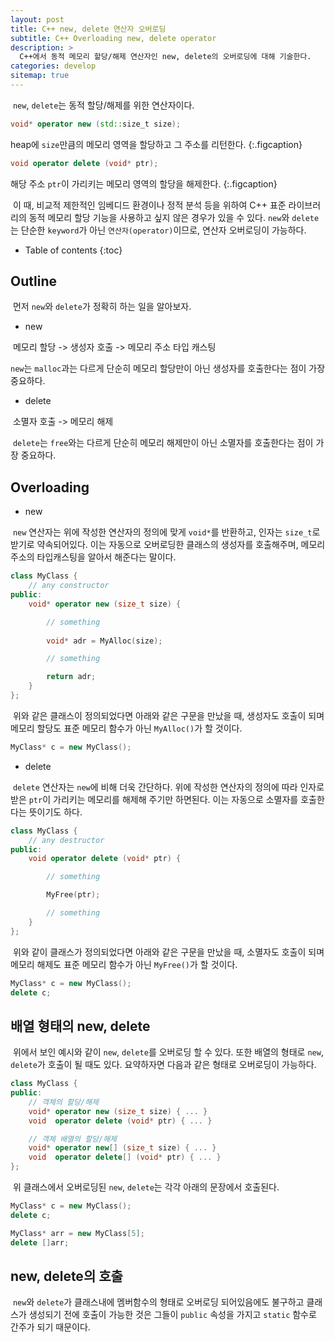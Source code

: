 ```yaml
---
layout: post
title: C++ new, delete 연산자 오버로딩
subtitle: C++ Overloading new, delete operator
description: >
  C++에서 동적 메모리 할당/해제 연산자인 new, delete의 오버로딩에 대해 기술한다.
categories: develop
sitemap: true
---
```


&nbsp;`new`, `delete`는 동적 할당/해제를 위한 연산자이다.

~~~cpp
void* operator new (std::size_t size);
~~~
heap에 `size`만큼의 메모리 영역을 할당하고 그 주소를 리턴한다.
{:.figcaption}

~~~cpp
void operator delete (void* ptr);
~~~
해당 주소 `ptr`이 가리키는 메모리 영역의 할당을 해제한다.
{:.figcaption}

&nbsp;이 때, 비교적 제한적인 임베디드 환경이나 정적 분석 등을 위하여 C++ 표준 라이브러리의 동적 메모리 할당 기능을 사용하고 싶지 않은 경우가 있을 수 있다.
`new`와 `delete`는 단순한 `keyword`가 아닌 `연산자(operator)`이므로, 연산자 오버로딩이 가능하다.

<!--more-->

* Table of contents
{:toc}

## Outline

&nbsp;먼저 `new`와 `delete`가 정확히 하는 일을 알아보자.

* new

&nbsp;메모리 할당 -> 생성자 호출 -> 메모리 주소 타입 캐스팅

`new`는 `malloc`과는 다르게 단순히 메모리 할당만이 아닌 생성자를 호출한다는 점이 가장 중요하다.

* delete

&nbsp;소멸자 호출 -> 메모리 해제

&nbsp;`delete`는 `free`와는 다르게 단순히 메모리 해제만이 아닌 소멸자를 호출한다는 점이 가장 중요하다.

## Overloading

* new

&nbsp;`new` 연산자는 위에 작성한 연산자의 정의에 맞게 `void*`를 반환하고, 인자는 `size_t`로 받기로 약속되어있다. 이는 자동으로 오버로딩한 클래스의 생성자를 호출해주며, 메모리 주소의 타입캐스팅을 알아서 해준다는 말이다.

~~~cpp
class MyClass {
    // any constructor
public:
    void* operator new (size_t size) {

        // something
        
        void* adr = MyAlloc(size);

        // something

        return adr;
    }
};
~~~

&nbsp;위와 같은 클래스이 정의되었다면 아래와 같은 구문을 만났을 때, 생성자도 호출이 되며 메모리 할당도 표준 메모리 함수가 아닌 `MyAlloc()`가 할 것이다.

~~~cpp
MyClass* c = new MyClass();
~~~

* delete

&nbsp;`delete` 연산자는 `new`에 비해 더욱 간단하다. 위에 작성한 연산자의 정의에 따라 인자로 받은 `ptr`이 가리키는 메모리를 해제해 주기만 하면된다. 이는 자동으로 소멸자를 호출한다는 뜻이기도 하다.

~~~cpp
class MyClass {
    // any destructor
public:
    void operator delete (void* ptr) {

        // something

        MyFree(ptr);

        // something
    }
};
~~~

&nbsp;위와 같이 클래스가 정의되었다면 아래와 같은 구문을 만났을 때, 소멸자도 호출이 되며 메모리 해제도 표준 메모리 함수가 아닌 `MyFree()`가 할 것이다.

~~~cpp
MyClass* c = new MyClass();
delete c;
~~~

## 배열 형태의 new, delete

&nbsp;위에서 보인 예시와 같이 `new`, `delete`를 오버로딩 할 수 있다. 또한 배열의 형태로 `new`, `delete`가 호출이 될 때도 있다. 요약하자면 다음과 같은 형태로 오버로딩이 가능하다.

~~~cpp
class MyClass {
public:
    // 객체의 할당/해제
    void* operator new (size_t size) { ... }
    void  operator delete (void* ptr) { ... }

    // 객체 배열의 할당/해제
    void* operator new[] (size_t size) { ... }
    void  operator delete[] (void* ptr) { ... }
};
~~~

&nbsp;위 클래스에서 오버로딩된 `new`, `delete`는 각각 아래의 문장에서 호출된다.

~~~cpp
MyClass* c = new MyClass();
delete c;

MyClass* arr = new MyClass[5];
delete []arr;
~~~

## new, delete의 호출

&nbsp;`new`와 `delete`가 클래스내에 멤버함수의 형태로 오버로딩 되어있음에도 불구하고 클래스가 생성되기 전에 호출이 가능한 것은 그들이 `public` 속성을 가지고 `static` 함수로 간주가 되기 때문이다.